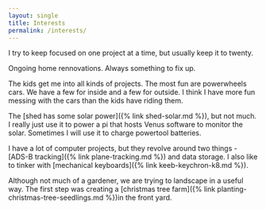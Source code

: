 ```yaml
---
layout: single
title: Interests
permalink: /interests/
---
```


I try to keep focused on one project at a time, but usually keep it to twenty. 

Ongoing home rennovations. Always something to fix up. 

The kids get me into all kinds of projects. The most fun are powerwheels cars. We have a few for inside and a few for outside. I think I have more fun messing with the cars than the kids have riding them. 

The [shed has some solar power]({% link shed-solar.md  %}), but not much. I really just use it to power a pi that hosts Venus software to monitor the solar. Sometimes I will use it to charge powertool batteries. 

I have a lot of computer projects, but they revolve around two things - [ADS-B tracking]({% link plane-tracking.md %}) and data storage. I also like to tinker with [mechanical keyboards]({% link keeb-keychron-k8.md %}). 

Although not much of a gardener, we are trying to landscape in a useful way. The first step was creating a [christmas tree farm]({% link planting-christmas-tree-seedlings.md %})in the front yard. 

[GitHub]: https://github.com/chuckenglehart/